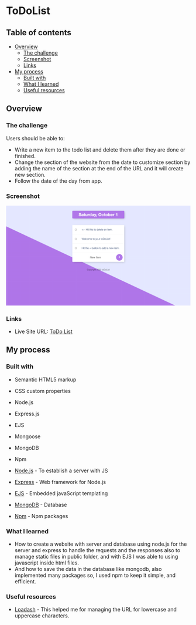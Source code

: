 # ToDoList


## Table of contents

- [Overview](#overview)
  - [The challenge](#the-challenge)
  - [Screenshot](#screenshot)
  - [Links](#links)
- [My process](#my-process)
  - [Built with](#built-with)
  - [What I learned](#what-i-learned)
  - [Useful resources](#useful-resources)



## Overview

### The challenge

Users should be able to:

- Write a new item to the todo list and delete them after they are done or finished.
- Change the section of the website from the date to customize section by adding the name of the section at the end of the URL and it will create new section.
- Follow the date of the day from app.


### Screenshot

![](public/screenshot.png)


### Links

- Live Site URL: [ToDo List](https://to-do-list-v0.herokuapp.com/)

## My process

### Built with

- Semantic HTML5 markup
- CSS custom properties
- Node.js
- Express.js
- EJS
- Mongoose
- MongoDB
- Npm

- [Node.js](https://nodejs.org/en/) - To establish a server with JS
- [Express](https://expressjs.com/) - Web framework for Node.js
- [EJS](https://ejs.co/) - Embedded javaScript templating
- [MongoDB](https://mongoosejs.com/) - Database
- [Npm](https://www.npmjs.com/) - Npm packages 


### What I learned

- How to create a website with server and database using node.js for the server and express to handle the requests and the responses also to manage static files in public folder, and with EJS I was able to using javascript inside html files.
- And how to save the data in the database like mongodb, also implemented many packages so, I used npm to keep it simple, and efficient.

### Useful resources

- [Loadash](https://lodash.com/) - This helped me for managing the URL for lowercase and uppercase characters.

